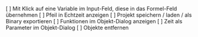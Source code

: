 [ ] Mit Klick auf eine Variable im Input-Feld, diese in das Formel-Feld übernehmen
[ ] Pfeil in Echtzeit anzeigen
[ ] Projekt speichern / laden / als Binary exportieren
[ ] Funktionen im Objekt-Dialog anzeigen
[ ] Zeit als Parameter im Objekt-Dialog
[ ] Objekte entfernen